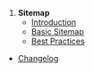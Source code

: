 1. **Sitemap**
	- [Introduction](sitemap.start)
	- [Basic Sitemap](sitemap.basic)
	- [Best Practices](sitemap.best-practices)
  - [Changelog](sitemap.change-log)